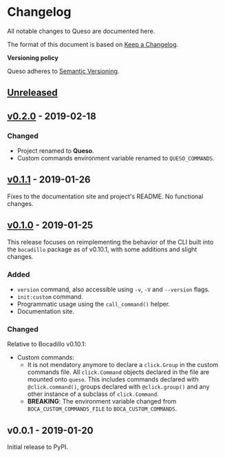 # Changelog

All notable changes to Queso are documented here.

The format of this document is based on [Keep a Changelog](https://keepachangelog.com).

**Versioning policy**

Queso adheres to [Semantic Versioning](https://semver.org).

## [Unreleased]

## [v0.2.0] - 2019-02-18

### Changed

- Project renamed to **Queso**.
- Custom commands environment variable renamed to `QUESO_COMMANDS`.

## [v0.1.1] - 2019-01-26

Fixes to the documentation site and project's README. No functional changes.

## [v0.1.0] - 2019-01-25

This release focuses on reimplementing the behavior of the CLI built into the `bocadillo` package as of v0.10.1, with some additions and slight changes.

### Added

- `version` command, also accessible using `-v`, `-V` and `--version` flags.
- `init:custom` command.
- Programmatic usage using the `call_command()` helper.
- Documentation site.

### Changed

Relative to Bocadillo v0.10.1:

- Custom commands:
  - It is not mendatory anymore to declare a `click.Group` in the custom commands file. All `click.Command` objects declared in the file are mounted onto `queso`. This includes commands declared with `@click.command()`, groups declared with `@click.group()` and any other instance of a subclass of `click.Command`.
  - **BREAKING**: The environment variable changed from `BOCA_CUSTOM_COMMANDS_FILE` to `BOCA_CUSTOM_COMMANDS`.

## v0.0.1 - 2019-01-20

Initial release to PyPI.

[unreleased]: https://github.com/bocadilloproject/queso/compare/v0.2.0...HEAD
[v0.2.0]: https://github.com/bocadilloproject/queso/compare/v0.1.1...v0.2.0
[v0.1.1]: https://github.com/bocadilloproject/queso/compare/v0.1.0...v0.1.1
[v0.1.0]: https://github.com/bocadilloproject/queso/compare/v0.0.1...v0.1.0
